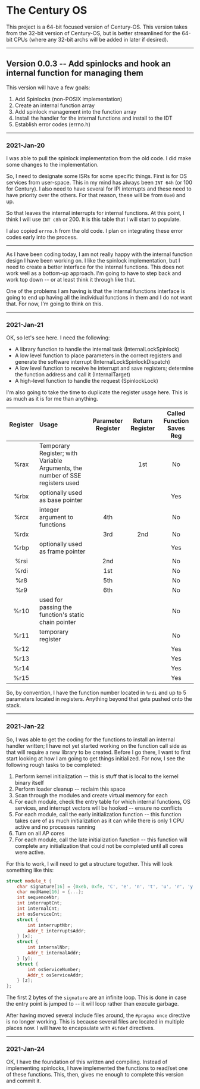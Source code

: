 # The Century OS

This project is a 64-bit focused version of Century-OS.  This version takes from the 32-bit version of Century-OS, but is better streamlined for the 64-bit CPUs (where any 32-bit archs will be added in later if desired).


---

## Version 0.0.3 -- Add spinlocks and hook an internal function for managing them

This version will have a few goals:
1. Add Spinlocks (non-POSIX implementation)
1. Create an internal function array
1. Add spinlock management into the function array
1. Install the handler for the internal functions and install to the IDT
1. Establish error codes (errno.h)


---

### 2021-Jan-20

I was able to pull the spinlock implementation from the old code.  I did make some changes to the implementation.

So, I need to designate some ISRs for some specific things.  First is for OS services from user-space.  This in my mind has always been `INT 64h` (or 100 for Century).  I also need to have several for IPI interrupts and these need to have priority over the others.  For that reason, these will be from `0xe0` and up.

So that leaves the internal interrupts for internal functions.  At this point, I think I will use `INT c8h` or 200.  It is this table that I will start to populate.

I also copied `errno.h` from the old code.  I plan on integrating these error codes early into the process.

---

As I have been coding today, I am not really happy with the internal function design I have been working on.  I like the spinlock implementation, but I need to create a better interface for the internal functions.  This does not work well as a bottom-up approach.  I'm going to have to step back and work top down -- or at least think it through like that.

One of the problems I am having is that the internal functions interface is going to end up having all the individual functions in them and I do not want that.  For now, I'm going to think on this.


---

### 2021-Jan-21

OK, so let's see here.  I need the following:

* A library function to handle the internal task (InternalLockSpinlock)
* A low level function to place parameters in the correct registers and generate the software interrupt (InternalLockSpinlockDispatch)
* A low level function to receive he interrupt and save registers; determine the function address and call it (InternalTarget)
* A high-level function to handle the request (SpinlockLock)

I'm also going to take the time to duplicate the register usage here.  This is as much as it is for me than anything.

| Register | Usage | Parameter Register | Return Register | Called Function Saves Reg |
|:--------:|:------|:------------------:|:---------------:|:-------------------------:|
| %rax | Temporary Register; with Variable Arguments, the number of SSE registers used | | 1st | No|
| %rbx | optionally used as base pointer | | | Yes |
| %rcx | integer argument to functions | 4th | | No |
| %rdx | | 3rd | 2nd | No |
| %rbp | optionally used as frame pointer | | | Yes |
| %rsi | | 2nd | | No |
| %rdi | | 1st | | No |
| %r8 | | 5th | | No |
| %r9 | | 6th | | No |
| %r10 | used for passing the function's static chain pointer | | | No |
| %r11 | temporary register | | | No |
| %r12 | | | | Yes |
| %r13 | | | | Yes |
| %r14 | | | | Yes |
| %r15 | | | | Yes |

So, by convention, I have the function number located in `%rdi` and up to 5 parameters located in registers.  Anything beyond that gets pushed onto the stack.


---

### 2021-Jan-22

So, I was able to get the coding for the functions to install an internal handler written; I have not yet started working on the function call side as that will require a new library to be created.  Before I go there, I want to first start looking at how I am going to get things initialized.  For now, I see the following rough tasks to be completed:
1. Perform kernel initialization -- this is stuff that is local to the kernel binary itself
2. Perform loader cleanup -- reclaim this space
3. Scan through the modules and create virtual memory for each
4. For each module, check the entry table for which internal functions, OS services, and interrupt vectors will be hooked -- ensure no conflicts
3. For each module, call the early initialization function -- this function takes care of as much initialization as it can while there is only 1 CPU active and no processes running
3. Turn on all AP cores
4. For each module, call the late initialization function -- this function will complete any initialization that could not be completed until all cores were active.

For this to work, I will need to get a structure together.  This will look something like this:

```c++
struct module_t {
    char signature[16] = {0xeb, 0xfe, 'C', 'e', 'n', 't', 'u', 'r', 'y', ' ', 'O', 'S', ' ', '6', '4', 0x00};
    char modName[16] = {...};
    int sequenceNbr;
    int interruptCnt;
    int internalCnt;
    int osServiceCnt;
    struct {
        int interruptNbr;
        Addr_t interruptsAddr;
    } [x];
    struct {
        int internalNbr;
        Addr_t internalAddr;
    } [y];
    struct {
        int osServiceNumber;
        Addr_t osServiceAddr;
    } [z];
};
```

The first 2 bytes of the `signature` are an infinite loop.  This is done in case the entry point is jumped to -- it will loop rather than execute garbage.

After having moved several include files around, the `#pragma once` directive is no longer working.  This is because several files are located in multiple places now.  I will have to encapsulate with `#ifdef` directives.


---

### 2021-Jan-24

OK, I have the foundation of this written and compiling.  Instead of implementing spinlocks, I have implemented the functions to read/set one of these functions.  This, then, gives me enough to complete this version and commit it.

